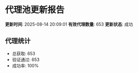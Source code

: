 # 代理池更新报告

**更新时间**: 2025-08-14 20:09:01
**有效代理数量**: 653
**更新状态**:  成功

## 代理统计
- 总获取: 653
- 验证通过: 653
- 成功率: 100%
